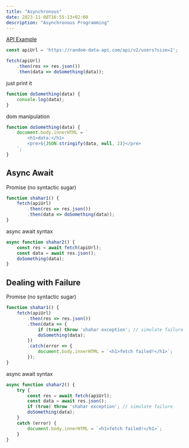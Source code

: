 ```yaml
---
title: "Asynchronous"
date: 2023-11-08T16:55:13+02:00
description: "Asynchronous Programming"
---
```


[API Example](https://random-data-api.com/api/v2/users?size=2)

```javascript
const apiUrl = 'https://random-data-api.com/api/v2/users?size=2';

fetch(apiUrl)
	.then(res => res.json())
	.then(data => doSomething(data));
```

just print it

```javascript
function doSomething(data) {
	console.log(data);
}
```

dom manipulation

```javascript
function doSomething(data) {
	document.body.innerHTML = `
		<h1>data:</h1>
		<pre>${JSON.stringify(data, null, 2)}</pre>
	`;
}
```

## Async Await

Promise (no syntactic sugar)

```javascript
function shahar1() {
	fetch(apiUrl)
		.then(res => res.json())
		.then(data => doSomething(data));
}
```

async await syntax

```javascript
async function shahar2() {
	const res = await fetch(apiUrl);
	const data = await res.json();
	doSomething(data);
}
```

## Dealing with Failure

Promise (no syntactic sugar)

```javascript
function shahar1() {
	fetch(apiUrl)
		.then(res => res.json())
		.then(data => {
			if (true) throw 'shahar exception'; // simulate failure
			doSomething(data);
		})
		.catch(error => {
			document.body.innerHTML = `<h1>fetch failed!</h1>`;
		});
}
```

async await syntax

```javascript
async function shahar2() {
	try {
		const res = await fetch(apiUrl);
		const data = await res.json();
		if (true) throw 'shahar exception'; // simulate failure
		doSomething(data);
	}
	catch (error) {
		document.body.innerHTML = `<h1>fetch failed!</h1>`;
	}
}
```
